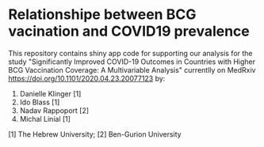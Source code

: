 # Relationshipe between BCG vacination and COVID19 prevalence

This repository contains shiny app code for supporting our analysis for the study "Significantly Improved COVID-19 Outcomes in Countries with Higher 
BCG Vaccination Coverage: A Multivariable Analysis"
currentlly on MedRxiv https://doi.org/10.1101/2020.04.23.20077123 by:

1. Danielle Klinger [1]
2. Ido Blass [1]
3. Nadav Rappoport [2]
4. Michal Linial [1]

[1] The Hebrew University; [2] Ben-Gurion University
